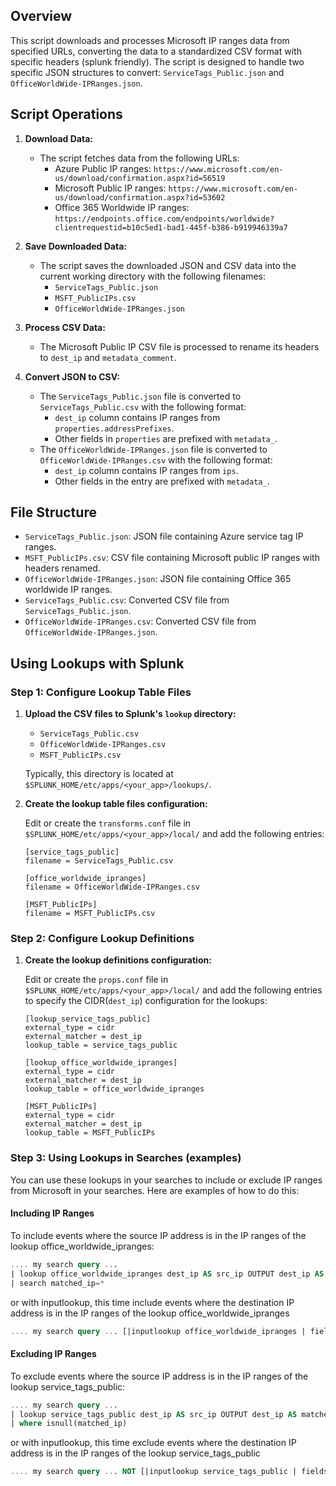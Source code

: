 ## Overview

This script downloads and processes Microsoft IP ranges data from specified URLs, converting the data to a standardized CSV format with specific headers (splunk friendly). The script is designed to handle two specific JSON structures to convert: `ServiceTags_Public.json` and `OfficeWorldWide-IPRanges.json`.

## Script Operations

1. **Download Data:**
   - The script fetches data from the following URLs:
     - Azure Public IP ranges: `https://www.microsoft.com/en-us/download/confirmation.aspx?id=56519`
     - Microsoft Public IP ranges: `https://www.microsoft.com/en-us/download/confirmation.aspx?id=53602`
     - Office 365 Worldwide IP ranges: `https://endpoints.office.com/endpoints/worldwide?clientrequestid=b10c5ed1-bad1-445f-b386-b919946339a7`

2. **Save Downloaded Data:**
   - The script saves the downloaded JSON and CSV data into the current working directory with the following filenames:
     - `ServiceTags_Public.json`
     - `MSFT_PublicIPs.csv`
     - `OfficeWorldWide-IPRanges.json`

3. **Process CSV Data:**
   - The Microsoft Public IP CSV file is processed to rename its headers to `dest_ip` and `metadata_comment`.
   
4. **Convert JSON to CSV:**
   - The `ServiceTags_Public.json` file is converted to `ServiceTags_Public.csv` with the following format:
     - `dest_ip` column contains IP ranges from `properties.addressPrefixes`.
     - Other fields in `properties` are prefixed with `metadata_`.
   - The `OfficeWorldWide-IPRanges.json` file is converted to `OfficeWorldWide-IPRanges.csv` with the following format:
     - `dest_ip` column contains IP ranges from `ips`.
     - Other fields in the entry are prefixed with `metadata_`.

## File Structure

- `ServiceTags_Public.json`: JSON file containing Azure service tag IP ranges.
- `MSFT_PublicIPs.csv`: CSV file containing Microsoft public IP ranges with headers renamed.
- `OfficeWorldWide-IPRanges.json`: JSON file containing Office 365 worldwide IP ranges.
- `ServiceTags_Public.csv`: Converted CSV file from `ServiceTags_Public.json`.
- `OfficeWorldWide-IPRanges.csv`: Converted CSV file from `OfficeWorldWide-IPRanges.json`.


## Using Lookups with Splunk

### Step 1: Configure Lookup Table Files

1. **Upload the CSV files to Splunk's `lookup` directory:**
   - `ServiceTags_Public.csv`
   - `OfficeWorldWide-IPRanges.csv`
   - `MSFT_PublicIPs.csv`

   Typically, this directory is located at `$SPLUNK_HOME/etc/apps/<your_app>/lookups/`.

2. **Create the lookup table files configuration:**

   Edit or create the `transforms.conf` file in `$SPLUNK_HOME/etc/apps/<your_app>/local/` and add the following entries:

   ```
   [service_tags_public]
   filename = ServiceTags_Public.csv

   [office_worldwide_ipranges]
   filename = OfficeWorldWide-IPRanges.csv
   
   [MSFT_PublicIPs]
   filename = MSFT_PublicIPs.csv
   ```

### Step 2: Configure Lookup Definitions

1. **Create the lookup definitions configuration:**

   Edit or create the `props.conf` file in `$SPLUNK_HOME/etc/apps/<your_app>/local/` and add the following entries to specify the CIDR(`dest_ip`) configuration for the lookups:
   
   ```
   [lookup_service_tags_public]
   external_type = cidr
   external_matcher = dest_ip
   lookup_table = service_tags_public

   [lookup_office_worldwide_ipranges]
   external_type = cidr
   external_matcher = dest_ip
   lookup_table = office_worldwide_ipranges
   
   [MSFT_PublicIPs]
   external_type = cidr
   external_matcher = dest_ip
   lookup_table = MSFT_PublicIPs
   ```

### Step 3: Using Lookups in Searches (examples)

You can use these lookups in your searches to include or exclude IP ranges from Microsoft in your searches. Here are examples of how to do this:

#### Including IP Ranges

To include events where the source IP address is in the IP ranges of the lookup office_worldwide_ipranges:

```sql
.... my search query ...
| lookup office_worldwide_ipranges dest_ip AS src_ip OUTPUT dest_ip AS matched_ip
| search matched_ip=*
```

or with inputlookup, this time include events where the destination IP address is in the IP ranges of the lookup office_worldwide_ipranges 
```sql
.... my search query ... [|inputlookup office_worldwide_ipranges | fields - "metadata_*"]
```


#### Excluding IP Ranges

To exclude events where the source IP address is in the IP ranges of the lookup service_tags_public:

```sql
.... my search query ...
| lookup service_tags_public dest_ip AS src_ip OUTPUT dest_ip AS matched_ip
| where isnull(matched_ip)
```

or with inputlookup, this time exclude events where the destination IP address is in the IP ranges of the lookup service_tags_public 
```sql
.... my search query ... NOT [|inputlookup service_tags_public | fields - "metadata_*"]
```

